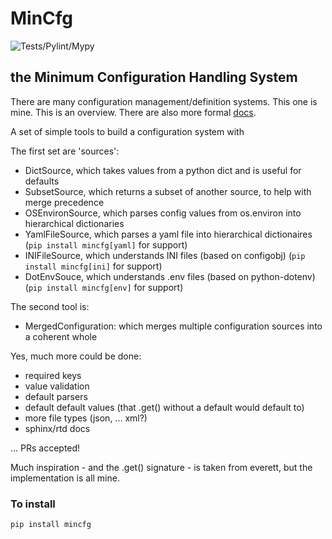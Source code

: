 # MinCfg

![Tests/Pylint/Mypy](https://github.com/pjz/mincfg/actions/workflows/python-test.yml/badge.svg)

## the Minimum Configuration Handling System

There are many configuration management/definition systems.  This one is mine.
This is an overview.  There are also more formal [docs](https://pjz.github.io/mincfg/).

A set of simple tools to build a configuration system with

The first set are 'sources':
  - DictSource, which takes values from a python dict and is useful for defaults
  - SubsetSource, which returns a subset of another source, to help with merge precedence
  - OSEnvironSource, which parses config values from os.environ into hierarchical dictionaries
  - YamlFileSource, which parses a yaml file into hierarchical dictionaires (`pip install mincfg[yaml]` for support) 
  - INIFileSource, which understands INI files (based on configobj) (`pip install mincfg[ini]` for support)
  - DotEnvSouce, which understands .env files (based on python-dotenv) (`pip install mincfg[env]` for support)
  
The second tool is:
  - MergedConfiguration: which merges multiple configuration sources into a coherent whole

Yes, much more could be done:
  - required keys
  - value validation
  - default parsers
  - default default values (that .get() without a default would default to)
  - more file types (json, ... xml?)
  - sphinx/rtd docs

... PRs accepted!

Much inspiration - and the .get() signature - is taken from everett, but the
implementation is all mine.

### To install

```pip install mincfg```

